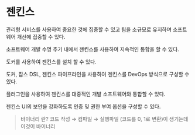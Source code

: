 # 젠킨스

관리형 서비스를 사용하여 중요한 것에 집중할 수 있고 팀을 소규모로 유지하며 소프트웨어 개선에 집중할 수 있다.

소프트웨어 개발 수명 주기 내에서 젠킨스를 사용하여 지속적인 통합을 할 수 있다.

도커를 사용하여 젠킨스를 설치 할 수 있다.

도커, 잡스 DSL, 젠킨스 파이프라인을 사용하여 젠킨스를 DevOps 방식으로 구성할 수 있다.

플러그인을 사용하여 젠킨스를 대중적인 개발 소프트웨어와 통합할 수 있다.

젠킨스 UI의 보안을 강화하도록 인증 및 권한 부여 옵션을 구성할 수 있다.

> 바이너리 란?
> 코드 작성 → 컴파일 → 실행파일 (코드를 0, 1로 변환)이 생기는데 이것이 바이너리
